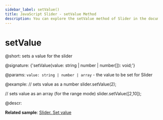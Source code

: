 ```yaml
---
sidebar_label: setValue()
title: JavaScript Slider - setValue Method 
description: You can explore the setValue method of Slider in the documentation of the DHTMLX JavaScript UI library. Browse developer guides and API reference, try out code examples and live demos, and download a free 30-day evaluation version of DHTMLX Suite 7.
---
```


# setValue

@short: sets a value for the slider

@signature: {'setValue(value: string | number | number[]): void;'}

@params:
`value: string | number | array` - the value to be set for Slider

@example:
// sets value as a number
slider.setValue(2);

// sets value as an array (for the range mode)
slider.setValue([2,10]);

@descr:

**Related sample**: [Slider. Set value](https://snippet.dhtmlx.com/shw55sub)

[comment]: # (@relatedapi: slider/api/slider_getvalue_method.md)
